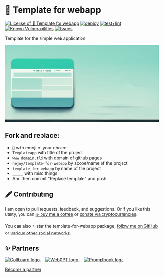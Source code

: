 # 🔲 Template for webapp

<!--Badges-->
<!--⚠️WARNING: This section was generated by https://github.com/hejny/batch-project-editor/blob/main/src/workflows/800-badges/badges.ts so every manual change will be overwritten.-->


[![License of 🔲 Template for webapp](https://img.shields.io/github/license/hejny/template-for-webapp.svg?style=flat)](https://github.com/hejny/template-for-webapp/blob/main/LICENSE)
[![deploy](https://github.com/hejny/template-for-webapp/actions/workflows/deploy.yml/badge.svg)](https://github.com/hejny/template-for-webapp/actions/workflows/deploy.yml)
[![test+lint](https://github.com/hejny/template-for-webapp/actions/workflows/test+lint.yml/badge.svg)](https://github.com/hejny/template-for-webapp/actions/workflows/test+lint.yml)
[![Known Vulnerabilities](https://snyk.io/test/github/hejny/template-for-webapp/badge.svg)](https://snyk.io/test/github/hejny/template-for-webapp)
[![Issues](https://img.shields.io/github/issues/hejny/template-for-webapp.svg?style=flat)](https://github.com/hejny/template-for-webapp/issues)
<!--[![Socket](https://socket.dev/api/badge/npm/package/template-for-webapp)](https://socket.dev/npm/package/template-for-webapp)-->

<!--/Badges-->

Template for the simple web application



<!--Wallpaper-->
<!--⚠️WARNING: This section was generated by https://github.com/hejny/batch-project-editor/blob/main/src//workflows/315-ai-generated-wallpaper/4-aiGeneratedWallpaperUseInReadme.ts so every manual change will be overwritten.-->
[![Wallpaper of 🔲 Template for webapp](assets/ai/wallpaper/gallery/6330cd3a-df09-47c1-a105-949701b1fb72-0_0.png)](https://www.midjourney.com/app/jobs/6330cd3a-df09-47c1-a105-949701b1fb72)
<!--/Wallpaper-->

## Fork and replace:

-   `🔲` with emoji of your choice
-   `Templateapp` with title of the project
-   `www.domain.tld` with domain of github pages
-   `hejny/template-for-webapp` by scope/name of the project
-   `template-for-webapp` by name of the project
-   `_____` with misc things
-   And then commit "Replace template" and push



<!--Contributing-->
<!--⚠️WARNING: This section was generated by https://github.com/hejny/batch-project-editor/blob/main/src/workflows/810-contributing/contributing.ts so every manual change will be overwritten.-->

## 🖋️ Contributing

I am open to pull requests, feedback, and suggestions. Or if you like this utility, you can [☕ buy me a coffee](https://www.buymeacoffee.com/hejny) or [donate via cryptocurrencies](https://github.com/hejny/hejny/blob/main/documents/crypto.md).

You can also ⭐ star the template-for-webapp package, [follow me on GitHub](https://github.com/hejny) or [various other social networks](https://www.pavolhejny.com/contact/).

<!--/Contributing-->


<!--Partners-->
<!--⚠️WARNING: This section was generated by https://github.com/hejny/batch-project-editor/blob/main/src/workflows/820-partners/partners.ts so every manual change will be overwritten.-->

## ✨ Partners


<a href="https://collboard.com/">
  <img src="https://collboard.fra1.cdn.digitaloceanspaces.com/assets/18.12.1/logo-small.png" alt="Collboard logo" width="50"  />
</a>
&nbsp;&nbsp;&nbsp;
<a href="https://webgpt.cz/?partner=ph&utm_medium=referral&utm_source=github-readme&utm_campaign=partner-ph">
  <img src="https://webgpt.cz/_next/static/media/webgpt-blue.e2bf1fff.png" alt="WebGPT logo" width="70"  />
</a>
&nbsp;&nbsp;&nbsp;
<a href="https://github.com/webgptorg/promptbook">
  <img src="https://raw.githubusercontent.com/webgptorg/promptbook/main/other/design/logo.png" alt="Promptbook logo" width="45"  />
</a>


[Become a partner](https://www.pavolhejny.com/contact/)

<!--/Partners-->
